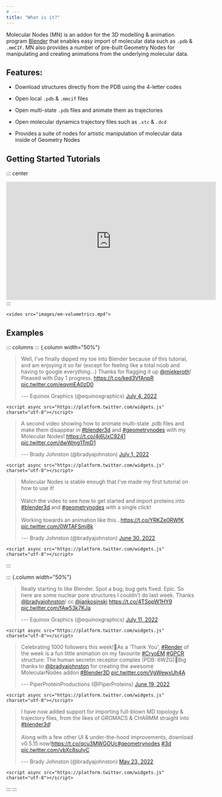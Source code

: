 ```yaml
---
# ---
title: "What is it?"
---
```


Molecular Nodes (MN) is an addon for the 3D modelling & animation program [Blender](https://blender.org) that enables easy import of molecular data such as `.pdb` & `.mmCIF`. MN also provides a number of pre-built Geometry Nodes for manipulating and creating animations from the underlying molecular data.

## Features:

-   Download structures directly from the PDB using the 4-letter codes

-   Open local `.pdb` & `.mmcif` files

-   Open multi-state `.pdb` files and animate them as trajectories

-   Open molecular dynamics trajectory files such as `.xtc` & `.dcd`

-   Provides a suite of nodes for artistic manipulation of molecular data inside of Geometry Nodes

## Getting Started Tutorials

::: center
<iframe width="560" height="315" src="https://www.youtube.com/embed/CvmFaRVmZRU" title="YouTube video player" frameborder="0" allow="accelerometer; autoplay; clipboard-write; encrypted-media; gyroscope; picture-in-picture" allowfullscreen>

</iframe>
:::

```{=html}
<video src="images/em-volumetrics.mp4">
```
## Examples

::: columns
::: {.column width="50%"}
<blockquote class="twitter-tweet">

<p lang="en" dir="ltr">

Well, I've finally dipped my toe into Blender because of this tutorial, and am enjoying it so far (except for feeling like a total noob and having to google everything...) Thanks for flagging it up <a href="https://twitter.com/miekeroth?ref_src=twsrc%5Etfw">@miekeroth</a>! Pleased with Day 1 progress. <a href="https://t.co/ked3VfAnpR">https://t.co/ked3VfAnpR</a> <a href="https://t.co/eqvmEA0zD0">pic.twitter.com/eqvmEA0zD0</a>

</p>

--- Equinox Graphics (@equinoxgraphics) <a href="https://twitter.com/equinoxgraphics/status/1544061154833575936?ref_src=twsrc%5Etfw">July 4, 2022</a>

</blockquote>

```{=html}
<script async src="https://platform.twitter.com/widgets.js" charset="utf-8"></script>
```
<blockquote class="twitter-tweet">

<p lang="en" dir="ltr">

A second video showing how to animate multi-state .pdb files and make them disappear in <a href="https://twitter.com/hashtag/blender3d?src=hash&amp;ref_src=twsrc%5Etfw">#blender3d</a> and <a href="https://twitter.com/hashtag/geometrynodes?src=hash&amp;ref_src=twsrc%5Etfw">#geometrynodes</a> with my Molecular Nodes! <a href="https://t.co/4j6UxC9241">https://t.co/4j6UxC9241</a> <a href="https://t.co/dwWmg1TmD1">pic.twitter.com/dwWmg1TmD1</a>

</p>

--- Brady Johnston (@bradyajohnston) <a href="https://twitter.com/bradyajohnston/status/1542701529034944512?ref_src=twsrc%5Etfw">July 1, 2022</a>

</blockquote>

```{=html}
<script async src="https://platform.twitter.com/widgets.js" charset="utf-8"></script>
```
<blockquote class="twitter-tweet">

<p lang="en" dir="ltr">

Molecular Nodes is stable enough that I've made my first tutorial on how to use it! <br><br>Watch the video to see how to get started and import proteins into <a href="https://twitter.com/hashtag/blender3d?src=hash&amp;ref_src=twsrc%5Etfw">#blender3d</a> and <a href="https://twitter.com/hashtag/geometrynodes?src=hash&amp;ref_src=twsrc%5Etfw">#geometrynodes</a> with a single click!<br><br>Working towards an animation like this...<a href="https://t.co/YRKZe0RWfK">https://t.co/YRKZe0RWfK</a> <a href="https://t.co/0WTAFSmj8k">pic.twitter.com/0WTAFSmj8k</a>

</p>

--- Brady Johnston (@bradyajohnston) <a href="https://twitter.com/bradyajohnston/status/1542494319910694912?ref_src=twsrc%5Etfw">June 30, 2022</a>

</blockquote>

```{=html}
<script async src="https://platform.twitter.com/widgets.js" charset="utf-8"></script>
```
:::

::: {.column width="50%"}
<blockquote class="twitter-tweet">

<p lang="en" dir="ltr">

Really starting to like Blender. Spot a bug; bug gets fixed. Epic. So here are some nuclear pore structures I couldn't do last week. Thanks <a href="https://twitter.com/bradyajohnston?ref_src=twsrc%5Etfw">@bradyajohnston</a>! cc <a href="https://twitter.com/jankosinski?ref_src=twsrc%5Etfw">@jankosinski</a> <a href="https://t.co/4TSppW1HY9">https://t.co/4TSppW1HY9</a> <a href="https://t.co/fAw53k7KJa">pic.twitter.com/fAw53k7KJa</a>

</p>

--- Equinox Graphics (@equinoxgraphics) <a href="https://twitter.com/equinoxgraphics/status/1546407850318118912?ref_src=twsrc%5Etfw">July 11, 2022</a>

</blockquote>

```{=html}
<script async src="https://platform.twitter.com/widgets.js" charset="utf-8"></script>
```
<blockquote class="twitter-tweet">

<p lang="en" dir="ltr">

Celebrating 1000 followers this week!🥳As a 'Thank You', <a href="https://twitter.com/hashtag/Render?src=hash&amp;ref_src=twsrc%5Etfw">#Render</a> of the week is a fun little animation on my favourite <a href="https://twitter.com/hashtag/CryoEM?src=hash&amp;ref_src=twsrc%5Etfw">#CryoEM</a> <a href="https://twitter.com/hashtag/GPCR?src=hash&amp;ref_src=twsrc%5Etfw">#GPCR</a> structure: The human secretin receptor complex (PDB: 6WZG)🎉Big thanks to <a href="https://twitter.com/bradyajohnston?ref_src=twsrc%5Etfw">@bradyajohnston</a> for creating the awesome MolecularNodes addon <a href="https://twitter.com/hashtag/Blender3D?src=hash&amp;ref_src=twsrc%5Etfw">#Blender3D</a> <a href="https://t.co/VgWewxUh4A">pic.twitter.com/VgWewxUh4A</a>

</p>

--- PiperProteinProductions (@PiperProteins) <a href="https://twitter.com/PiperProteins/status/1538446488732176384?ref_src=twsrc%5Etfw">June 19, 2022</a>

</blockquote>

```{=html}
<script async src="https://platform.twitter.com/widgets.js" charset="utf-8"></script>
```
<blockquote class="twitter-tweet">

<p lang="en" dir="ltr">

I have now added support for importing full-blown MD topology & trajectory files, from the likes of GROMACS & CHARMM straight into <a href="https://twitter.com/hashtag/blender3d?src=hash&amp;ref_src=twsrc%5Etfw">#blender3d</a>! <br><br>Along with a few other UI & under-the-hood improvements, download v0.5.15 now!<a href="https://t.co/qcu3MWGOUc">https://t.co/qcu3MWGOUc</a><a href="https://twitter.com/hashtag/geometrynodes?src=hash&amp;ref_src=twsrc%5Etfw">#geometrynodes</a> <a href="https://twitter.com/hashtag/3d?src=hash&amp;ref_src=twsrc%5Etfw">#3d</a> <a href="https://t.co/ybXc8suIyC">pic.twitter.com/ybXc8suIyC</a>

</p>

--- Brady Johnston (@bradyajohnston) <a href="https://twitter.com/bradyajohnston/status/1528540839776903168?ref_src=twsrc%5Etfw">May 23, 2022</a>

</blockquote>

```{=html}
<script async src="https://platform.twitter.com/widgets.js" charset="utf-8"></script>
```
:::
:::